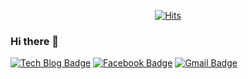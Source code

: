 <div align=center>
	
  [![Hits](https://hits.seeyoufarm.com/api/count/incr/badge.svg?url=https%3A%2F%2Fgithub.com%2Fzzsza)](https://hits.seeyoufarm.com) 
	
  </div>

### Hi there 👋

[![Tech Blog Badge](http://img.shields.io/badge/-Tech%20blog-black?style=flat-square&logo=github&link=https://https://kangsu-2ji.tistory.com//)](https://https://kangsu-2ji.tistory.com//)
[![Facebook Badge](https://img.shields.io/badge/facebook-1877f2?style=flat-square&logo=facebook&logoColor=white&link=https://www.https://www.facebook.com/astnwl321/)](https://www.https://www.facebook.com/astnwl321/)
[![Gmail Badge](https://img.shields.io/badge/Gmail-d14836?style=flat-square&logo=Gmail&logoColor=white&link=mailto:astnwl321@gmail.com)](mailto:astnwl321@gmail.com)
	
	

<!--
**KangSuzy/KangSuzy** is a ✨ _special_ ✨ repository because its `README.md` (this file) appears on your GitHub profile.

Here are some ideas to get you started:

- 🔭 I’m currently working on ...
- 🌱 I’m currently learning ...
- 👯 I’m looking to collaborate on ...
- 🤔 I’m looking for help with ...
- 💬 Ask me about ...
- 📫 How to reach me: ...
- 😄 Pronouns: ...
- ⚡ Fun fact: ...
-->
